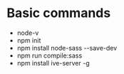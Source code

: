 # Basic commands

- node-v
- npm init
- npm install node-sass --save-dev
- npm run compile:sass
- npm install ive-server -g